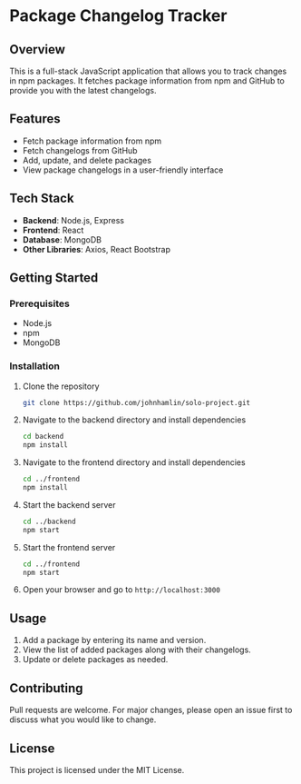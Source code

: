 # Package Changelog Tracker

## Overview

This is a full-stack JavaScript application that allows you to track changes in npm packages. It fetches package information from npm and GitHub to provide you with the latest changelogs.

## Features

- Fetch package information from npm
- Fetch changelogs from GitHub
- Add, update, and delete packages
- View package changelogs in a user-friendly interface

## Tech Stack

- **Backend**: Node.js, Express
- **Frontend**: React
- **Database**: MongoDB
- **Other Libraries**: Axios, React Bootstrap

## Getting Started

### Prerequisites

- Node.js
- npm
- MongoDB

### Installation

1. Clone the repository
   ```bash
   git clone https://github.com/johnhamlin/solo-project.git
   ```

2. Navigate to the backend directory and install dependencies
   ```bash
   cd backend
   npm install
   ```

3. Navigate to the frontend directory and install dependencies
   ```bash
   cd ../frontend
   npm install
   ```

4. Start the backend server
   ```bash
   cd ../backend
   npm start
   ```

5. Start the frontend server
   ```bash
   cd ../frontend
   npm start
   ```

6. Open your browser and go to `http://localhost:3000`

## Usage

1. Add a package by entering its name and version.
2. View the list of added packages along with their changelogs.
3. Update or delete packages as needed.

## Contributing

Pull requests are welcome. For major changes, please open an issue first to discuss what you would like to change.

## License

This project is licensed under the MIT License.
